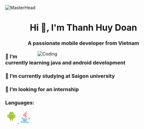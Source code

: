 ![MasterHead](https://1.bp.blogspot.com/-7A4WynwLsMw/XbBpCXG8fHI/AAAAAAAAMt4/uOa1bpLskYgrwGbllhSu2SDj_Mig8SXJQCLcBGAsYHQ/s1600/2000_600px.gif)
<h1 align="center">Hi 👋, I'm Thanh Huy Doan</h1>
<h3 align="center">A passionate mobile developer from Vietnam</h3>
<img align="right" alt="Coding" width="400"  border-radius=10px src="https://miro.medium.com/v2/resize:fit:720/1*_wj0oE7Wjy909b-TGD02dA.gif">

<h3 align="left">🌱 I’m currently learning java and android development
</h3>
<h3 align="left">🔭 I’m currently studying at Saigon university
</h3>
<h3 align="left">🤔 I’m looking for an internship
</h3>

<p align="left"></p>

<h3 align="left">Languages:</h3>
<p align="left"> <a href="https://developer.android.com" target="_blank" rel="noreferrer"> <img src="https://raw.githubusercontent.com/devicons/devicon/master/icons/android/android-original-wordmark.svg" alt="android" width="40" height="40"/> </a> <a href="https://www.java.com" target="_blank" rel="noreferrer"> <img src="https://raw.githubusercontent.com/devicons/devicon/master/icons/java/java-original.svg" alt="java" width="40" height="40"/> </a> </p>
